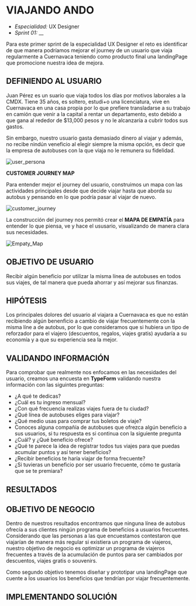 # VIAJANDO ANDO 
* *Especialidad:* UX Designer
* *Sprint 01:*  __

Para este primer sprint de la especialidad UX Designer el reto es identificar de que manera podríamos mejorar el journey de un usuario que viaja regularmente a Cuernavaca teniendo como producto final una landingPage que promocione nuestra idea de mejora. 



## DEFINIENDO AL USUARIO 

Juan Pérez es un suario que viaja todos los días por motivos laborales a la CMDX. Tiene 35 años, es soltero, estudi+o una licenciatura, vive en Cuernavaca en una casa propia por lo que prefiere transladarse a su trabajo en camión que venir a la capital a rentar un departamento, esto debido a que gana al rededor de $13,000 pesos y no le alcanzaría a cubrir todos sus gastos.  

Sin embargo, nuestro usuario gasta demasiado dinero al viajar y además, no recibe nindún veneficio al elegir siempre la misma opción, es decir que la empresa de autobuses con la que viaja no le remunera su fidelidad. 

![user_persona](assets/images/user.png)

**CUSTOMER JOURNEY MAP**

Para entender mejor el journey del usuario, construimos un mapa con las actividades principales desde que decide viajar hasta que aborda su autobus y pensando en lo que podría pasar al viajar de nuevo. 

![customer_journey](assets/images/customer.png)

La construcción del journey nos permitó crear el **MAPA DE EMPATÍA** para entender lo que piensa, ve y hace el ususario, visualizando de manera clara sus necesidades. 

![Empaty_Map](assets/images/empaty.png)



## OBJETIVO DE USUARIO

Recibir algún beneficio por utilizar la misma línea de autobuses en todos sus viajes, de tal manera que pueda ahorrar y así mejorar sus finanzas.

## HIPÓTESIS

Los principales dolores del usuario al viajara a Cuernavaca es que no están recibiendo algún benenficio a cambio de viajar frecuentemente con la misma líne a de autobus, por lo que consideramos que si hubiera un tipo de reforzador para el viajero (descuentos, regalos, viajes gratis) ayudaría a su economía y a que su experiencia sea la mejor. 



## VALIDANDO INFORMACIÓN

Para comprobar que realmente nos enfocamos en las necesidades del usuario, creamos una encuesta en **TypeForm** validando nuestra información con las siguintes preguntas: 

* ¿A qué te dedicas?
* ¿Cuál es tu ingreso mensual?
* ¿Con qué frecuencia realizas viajes fuera de tu ciudad?
* ¿Qué línea de autobuses eliges para viajar?
* ¿Qué medio usas para comprar tus boletos de viaje?
* Conoces alguna compañía de autobuses que ofrezca algún beneficio a sus usuarios, si tu respuesta es si continua con la siguiente pregunta
* ¿Cuál? y ¿Qué beneficio ofrece?
* ¿Qué te parece la idea de registrar todos tus viajes para que puedas acumular puntos y así tener beneficios?
* ¿Recibir beneficios te haría viajar de forma frecuente?
* ¿Si tuvieras un beneficio por ser usuario frecuente, cómo te gustaría que se te premiara?


## RESULTADOS 


## OBJETIVO DE NEGOCIO

Dentro de nuestros resultados encontramos que ninguna línea de autobus ofrecía a sus clientes ningún programa de beneficios a usuarios frecuentes. Considerando que las personas a las que encuestamos contestaron que viajarían de manera más regular si existiera un programa de viajeros, nuestro objetivo de negocio es optimizar un programa de viajeros frecuentes a través de la acumulación de puntos para ser cambiados por descuentos, viajes gratis o souvenirs. 

Como segundo objetivo tenemos diseñar y prototipar una landingPage que cuente a los usuarios los beneficios que tendrían por viajar frecuentemente. 


## IMPLEMENTANDO SOLUCIÓN 

